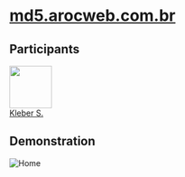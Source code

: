 # [md5.arocweb.com.br](https://md5.arocweb.com.br)

## Participants

[<img src="https://avatars0.githubusercontent.com/u/15957216?s=460&v=4" width="75px;"/>](https://github.com/DevKleber) <br />
[Kleber S.](https://github.com/DevKleber)


## Demonstration

![Home](https://i.imgur.com/GfjYVhu.png)
